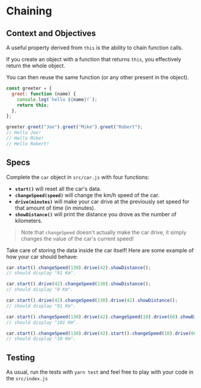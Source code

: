 # Chaining

## Context and Objectives

A useful property derived from `this` is the ability to chain function calls.

If you create an object with a function that returns `this`, you effectively return the whole object.

You can then reuse the same function (or any other present in the object).

```javascript
const greeter = {
  greet: function (name) {
    console.log(`hello ${name}!`);
    return this;
  },
};

greeter.greet("Joe").greet("Mike").greet("Robert");
// Hello Joe!
// Hello Mike!
// Hello Robert!
```

## Specs

Complete the `car` object in `src/car.js` with four functions:

- **`start()`** will reset all the car's data.
- **`changeSpeed(speed)`** will change the km/h speed of the car.
- **`drive(minutes)`** will make your car drive at the previously set speed for that amount of time (in minutes).
- **`showDistance()`** will print the distance you drove as the number of kilometers.

> Note that `changeSpeed` doesn't actually make the car drive, it simply changes the value of the car's current speed!

Take care of storing the data inside the car itself!
Here are some example of how your car should behave:

```javascript
car.start().changeSpeed(130).drive(42).showDistance();
// should display "91 Km".

car.start().drive(42).changeSpeed(130).showDistance();
// should display "0 Km".

car.start().drive(42).changeSpeed(130).drive(42).showDistance();
// should display "91 Km".

car.start().changeSpeed(130).drive(42).changeSpeed(10).drive(60).showDistance();
// should display "101 Km".

car.start().changeSpeed(130).drive(42).start().changeSpeed(10).drive(60).showDistance();
// should display "10 Km".
```

## Testing

As usual, run the tests with `yarn test` and feel free to play with your code in the `src/index.js`
